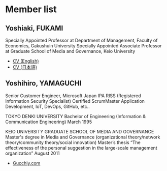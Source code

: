 # Member list
## Yoshiaki, FUKAMI
Specially Appointed Professor at Department of Management, Faculty of Economics, Gakushuin University
Specially Appointed Associate Professor at Graduate School of Media and Governance, Keio University
- [CV (English)](https://github.com/icat-lab/CurriculumVitae/blob/master/english.md)
- [CV (日本語)](https://github.com/icat-lab/CurriculumVitae)

## Yoshihiro, YAMAGUCHI
Senior Customer Engineer, Microsoft Japan
IPA RISS (Registered Information Security Specialist)
Certified ScrumMaster
Application Development, IoT, DevOps, GitHub, etc..

TOKYO DENKI UNIVERSITY
Bachelor of Engineering (Information & Communication Engineering)
March 1995

KEIO UNIVERSITY GRADUATE SCHOOL OF MEDIA AND GOVERNANCE
Master's degree in Media and Governance
(organizational theory/network theory/community theory/social innovation)
Master’s thesis “The effectiveness of the personal suggestion in the large-scale management organization” August 2011

- [Gucchiy.com](https://www.gucchiy.com/)